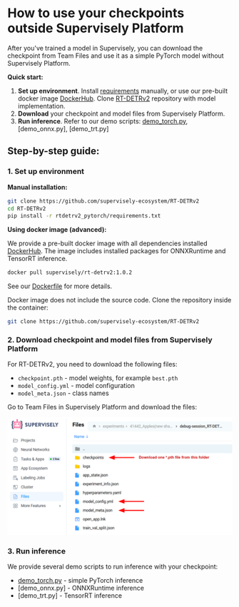 # How to use your checkpoints outside Supervisely Platform

After you've trained a model in Supervisely, you can download the checkpoint from Team Files and use it as a simple PyTorch model without Supervisely Platform.


**Quick start:**

1. **Set up environment**. Install [requirements](https://github.com/supervisely-ecosystem/RT-DETRv2/blob/main/rtdetrv2_pytorch/requirements.txt) manually, or use our pre-built docker image [DockerHub](https://hub.docker.com/r/supervisely/rt-detrv2/tags). Clone [RT-DETRv2](https://github.com/supervisely-ecosystem/RT-DETRv2) repository with model implementation.
2. **Download** your checkpoint and model files from Supervisely Platform.
3. **Run inference**. Refer to our demo scripts: [demo_torch.py](https://github.com/supervisely-ecosystem/RT-DETRv2/blob/main/supervisely_integration/demo/demo_torch.py), [demo_onnx.py], [demo_trt.py]


## Step-by-step guide:

### 1. Set up environment

**Manual installation:**

```bash
git clone https://github.com/supervisely-ecosystem/RT-DETRv2
cd RT-DETRv2
pip install -r rtdetrv2_pytorch/requirements.txt
```

**Using docker image (advanced):**

We provide a pre-built docker image with all dependencies installed [DockerHub](https://hub.docker.com/r/supervisely/rt-detrv2/tags). The image includes installed packages for ONNXRuntime and TensorRT inference.

```bash
docker pull supervisely/rt-detrv2:1.0.2
```

See our [Dockerfile](https://github.com/supervisely-ecosystem/RT-DETRv2/blob/main/docker/Dockerfile) for more details.

Docker image does not include the source code. Clone the repository inside the container:

```bash
git clone https://github.com/supervisely-ecosystem/RT-DETRv2
```

### 2. Download checkpoint and model files from Supervisely Platform

For RT-DETRv2, you need to download the following files:
- `checkpoint.pth` - model weights, for example `best.pth`
- `model_config.yml` - model configuration
- `model_meta.json` - class names

Go to Team Files in Supervisely Platform and download the files:

![team_files_download](img/team_files_download.png)


### 3. Run inference

We provide several demo scripts to run inference with your checkpoint:

- [demo_torch.py](https://github.com/supervisely-ecosystem/RT-DETRv2/blob/main/supervisely_integration/demo/demo_torch.py) - simple PyTorch inference
- [demo_onnx.py] - ONNXRuntime inference
- [demo_trt.py] - TensorRT inference
